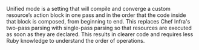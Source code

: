 
Unified mode is a setting that will compile and converge a custom resource’s action block in one pass and in the order that the code inside that block is composed, from beginning to end. This replaces Chef Infra's two-pass parsing with single-pass parsing so that resources are executed as soon as they are declared. This results in clearer code and requires less Ruby knowledge to understand the order of operations.
